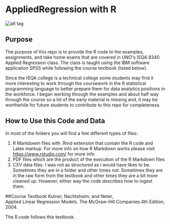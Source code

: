 # AppliedRegression with R

![alt tag](R.png)

## Purpose
The purpose of this repo is to provide the R code to the examples, assignments, and take
home exams that are covered in UNO's ISQA 8340 Applied Regression class.  The class is taught
using the IBM software application SPSS while following the course textbook (listed below).  

Since the ISQA college is a technical college some students may find it more interesting to
work through the coursework in the R statistical programming language to better prepare them
for data analytics positions in the workforce.  I began working through the examples and about
half way through the course so a lot of the early material is missing and, it may be worthwhile
for future students to contribute to this repo for completeness.  

## How to Use this Code and Data

In most of the folders you will find a few different types of files:
1. R Markdowm files with .Rmd extension that contain the R code and Latex markup. 
   For more info on how R Markdown works please visit https://www.rstudio.com/ for more info
2. PDF files which are the product of the execution of the R Markdown files
3. CSV data files.  I was not as structured as I would have likes to be. Sometimes they are in 
   a folder and other times not.  Sometimes they are in the raw form from the textbook and other
   times they are a bit more cleaned up.  However, either way the code describes how to ingest them. 

##Course Textbook
Kutner,  Nachtsheim, and Neter,  
Applied Linear Regression Models. 
The McGraw-Hill Companies.4th Edition, 2004.

The R code follows this textbook.
